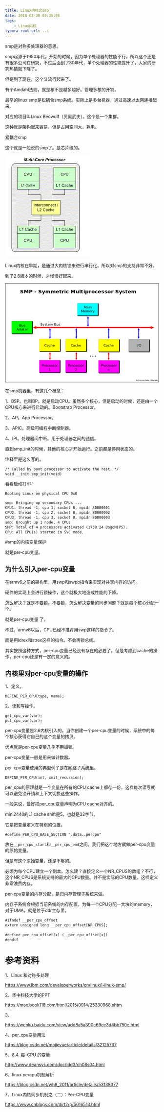 ```yaml
---
title: Linux内核之smp
date: 2018-03-30 09:35:08
tags:
	- Linux内核
typora-root-url: ..\
---
```




smp是对称多处理器的意思。

smp起源于1950年代。开始的时候，因为单个处理器的性能不行，所以这个还是有很多公司在研究，不过后面到了80年代，单个处理器的性能提升了，大家的研究热情就下降了。

但是到了现在，这个又流行起来了。

有个Amdahl法则，就是核不是越多越好。管理多核的开销。

最早的linux smp是松耦合smp系统。实际上是多台机器，通过高速以太网连接起来。

对应的项目叫Linux Beowulf（贝奥武夫）。这个是一个集群。

这种就是架构起来容易，但是占用空间大，耗电。

紧耦合smp

这个就是一般说的smp了。是芯片级的。

![Linux内核之smp-图1](/images/Linux内核之smp-图1.png)

Linux内核在早期，是通过大内核锁来进行串行化。所以对smp的支持非常不好。

到了2.6版本的时候，才慢慢好起来。

![Linux内核之smp-图2](/images/Linux内核之smp-图2.png)



在smp机器里，有这几个概念：

1、BSP。也叫BP。就是启动CPU。虽然多个核心，但是启动的时候，还是由一个CPU核心来进行启动的。Bootstrap Processor。

2、AP。App Processor。

3、APIC。高级可编程中断控制器。

4、IPI。处理器间中断。用于处理器之间的通信。

直到smp_init的时候，其他的核心才开始运行。之前都是停用状态的。

注释里是这么写的。

```
/* Called by boot processor to activate the rest. */
void __init smp_init(void)
```

看看启动打印：

```
Booting Linux on physical CPU 0x0
```

```
smp: Bringing up secondary CPUs ...
CPU1: thread -1, cpu 1, socket 0, mpidr 80000001
CPU2: thread -1, cpu 2, socket 0, mpidr 80000002
CPU3: thread -1, cpu 3, socket 0, mpidr 80000003
smp: Brought up 1 node, 4 CPUs
SMP: Total of 4 processors activated (1738.24 BogoMIPS).
CPU: All CPU(s) started in SVC mode.
```



#smp的内核变量保护

就是per-cpu变量。

## 为什么引入per-cpu变量

在armv6之前的架构里，用swp和swpb指令来实现对共享内存的访问。

硬件的实现上会进行锁操作，这个就极大地造成性能的下降。

怎么解决？就是不要锁。不要锁，怎么解决变量的同步问题？就是每个核心分配一个。

就是per-cpu变量 了。

不过，armv6以后，CPU已经不推荐用swp这样的指令了。

而是用ldrex和strex这样的指令。不会再锁总线。

其实按照这种方式，per-cpu变量已经没有存在的必要了。但是考虑到cache的操作，per-cpu还是有一定的意义的。

## 内核里对per-cpu变量的操作

1、定义。

```
DEFINE_PER_CPU(type, name);
```

2、读和写操作。

```
get_cpu_var(var);
put_cpu_var(var);
```





per-cpu变量是2.6内核引入的。当你创建一个per-cpu变量的时候，系统中的每个核心获得它自己的这个变量的拷贝。

优点就是per-cpu变量几乎不用加锁。

per-cpu变量一般是用来做计数器。

per-cpu变量使用的典型例子是在网络子系统里。

```
DEFINE_PER_CPU(int, xmit_recursion);
```



per_cpu的原理就是一个变量在所有的CPU cache上都存一份，这样每次读写就可以避免锁开销和上下文切换这些操作。

一般来说，最好把per_cpu变量声明为CPU cache对齐的。



mini2440的L1 cache shift是5，也就是32字节。

它是把变量定义在特别的位置。

```
#define PER_CPU_BASE_SECTION ".data..percpu"
```

放在`__per_cpu_start`和`__per_cpu_end`之间。我们把这个地方就做per-cpu变量的原始变量。

但是有这个原始变量，还是不够的。

必须为每个CPU建立一个副本。怎么建？直接定义一个NR_CPUS的数组？不行，这个NR_CPUS是系统支持的最大的CPU数量。并不是实际的CPU数量。这样定义非常浪费内存。

per-cpu变量的内存分配，是归内存管理子系统来做。

内存子系统会根据当前系统的内存配置，为每一个CPU分配一大块的memory，对于UMA，就是位于ddr主存里。

```
#ifndef __per_cpu_offset 
extern unsigned long __per_cpu_offset[NR_CPUS];

#define per_cpu_offset(x) (__per_cpu_offset[x]) 
#endif
```



# 参考资料

1、Linux 和对称多处理

https://www.ibm.com/developerworks/cn/linux/l-linux-smp/

2、华中科技大学的PPT

https://max.book118.com/html/2015/0914/25330968.shtm

3、

https://wenku.baidu.com/view/add8a5a390c69ec3d4bb750e.html

4、per_cpu变量用法

https://blog.csdn.net/majieyue/article/details/32125767

5、8.4. 每-CPU 的变量

http://www.deansys.com/doc/ldd3/ch08s04.html

6、linux percpu机制解析

https://blog.csdn.net/wh8_2011/article/details/53138377

7、Linux内核同步机制之（二）：Per-CPU变量

https://www.cnblogs.com/dirt2/p/5616513.html